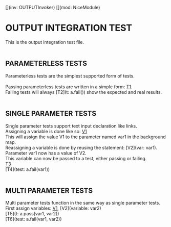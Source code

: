 [](inv: OUTPUTInvoker)
[](mod: NiceModule)

# OUTPUT INTEGRATION TEST
This is the output integration test file.<br />
<br />
## PARAMETERLESS TESTS
Parameterless tests are the simplest supported form of tests.<br />
<br />
Passing parameterless tests are written in a simple form: [T1](t:a.pass()).<br />
Failing tests will always [T2](t: a.fail()) show the expected and real results.<br />
<br />
## SINGLE PARAMETER TESTS
Single parameter tests support text input declaration like links.<br />
Assigning a variable is done like so: [V1](var:var1)<br />
This will assign the value V1 to the parameter named var1 in the background map.<br />
Reassigning a variable is done by reusing the statement: [V2](var: var1). Parameter var1 now has a value of V2.<br />
This variable can now be passed to a test, either passing or failing.<br />
[T3](test:a.pass(var1))<br />
[T4](test: a.fail(var1))<br />
<br />
## MULTI PARAMETER TESTS
Multi parameter tests function in the same way as single parameter tests.<br />
First assign variables: [V1](variable:var1), [V2](variable: var2)<br />
[T5](t: a.pass(var1, var2))<br />
[T6](test: a.fail(var1, var2))

